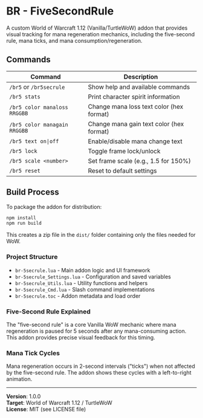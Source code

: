 # BR - FiveSecondRule

A custom World of Warcraft 1.12 (Vanilla/TurtleWoW) addon that provides visual tracking for mana regeneration mechanics, including the five-second rule, mana ticks, and mana consumption/regeneration.

## Commands

| Command | Description |
|---------|-------------|
| `/br5` or `/br5secrule` | Show help and available commands |
| `/br5 stats` | Print character spirit information |
| `/br5 color manaloss RRGGBB` | Change mana loss text color (hex format) |
| `/br5 color managain RRGGBB` | Change mana gain text color (hex format) |
| `/br5 text on\|off` | Enable/disable mana change text |
| `/br5 lock` | Toggle frame lock/unlock |
| `/br5 scale <number>` | Set frame scale (e.g., 1.5 for 150%) |
| `/br5 reset` | Reset to default settings |


## Build Process

To package the addon for distribution:

```bash
npm install
npm run build
```

This creates a zip file in the `dist/` folder containing only the files needed for WoW.

### Project Structure
- `br-5secrule.lua` - Main addon logic and UI framework
- `br-5secrule_Settings.lua` - Configuration and saved variables
- `br-5secrule_Utils.lua` - Utility functions and helpers
- `br-5secrule_Cmd.lua` - Slash command implementations
- `br-5secrule.toc` - Addon metadata and load order


### Five-Second Rule Explained
The "five-second rule" is a core Vanilla WoW mechanic where mana regeneration is paused for 5 seconds after any mana-consuming action. This addon provides precise visual feedback for this timing.

### Mana Tick Cycles
Mana regeneration occurs in 2-second intervals ("ticks") when not affected by the five-second rule. The addon shows these cycles with a left-to-right animation.

---

**Version**: 1.0.0  
**Target**: World of Warcraft 1.12 / TurtleWoW  
**License**: MIT (see LICENSE file)
